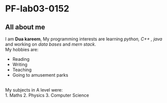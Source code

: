 # PF-lab03-0152
## All about me
I am **Dua kareem**, My programming interests are learning _python, C++ , java_ and working on _data bases_ and _mern stack_. 
<br/>
My hobbies are:
<br/>
- Reading
- Writing
- Teaching
- Going to amusement parks
<br/>
My subjects in A level were:
<br/>
1. Maths
2. Physics
3. Computer Science
<br/>
